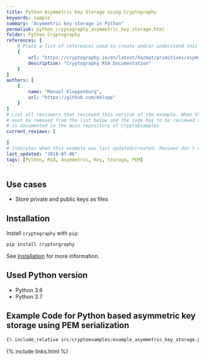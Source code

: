 ```yaml
---
title: Python Asymmetric Key Storage using Cryptography
keywords: sample
summary: "Asymmetric key storage in Python"
permalink: python_cryptography_asymmetric_key_storage.html
folder: Python Cryptography
references: [
    # Place a list of references used to create and/or understand this example.
    {
        url: "https://cryptography.io/en/latest/hazmat/primitives/asymmetric/rsa/",
        description: "Cryptography RSA Documentation"
    }
]
authors: [
    {
        name: "Manuel Kloppenburg",
        url: "https://github.com/mklopp"
    }
]
# List all reviewers that reviewed this version of the example. When the example is updated all old reviews
# must be removed from the list below and the code has to be reviewed again. The complete review process
# is documented in the main repository of CryptoExamples
current_reviews: [

]
# Indicates when this example was last updated/created. Reviews don't change this.
last_updated: "2018-07-06"
tags: [Python, RSA, Asymmetric, Key, Storage, PEM]
---
```


## Use cases

- Store private and public keys as files

## Installation

Install `cryptography` with `pip`:
```bash
pip install cryptorgraphy
```
See [Installation](https://cryptography.io/en/latest/installation/) for more information.

## Used Python version

- Python 3.6
- Python 3.7

## Example Code for Python based asymmetric key storage using PEM serialization

```python
{% include_relative src/cryptoexamples/example_asymmetric_key_storage.py %}
```

{% include links.html %}